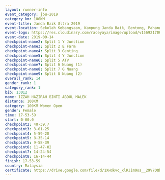 ```yaml
---
layout: runner-info 
event_category: jbu-2019 
category_km: 100KM 
event-title: Janda Baik Ultra 2019
event-location: Sekolah Kebangsaan, Kampung Janda Baik, Bentong, Pahang, Malaysia 
event-logo: https://res.cloudinary.com/raceyaya/image/upload/v1569217009/logo/janda-baik_vch1pc.jpg 
event-date: 2019-09-14 
checkpoint-name2: Split 1 Y Junction 
checkpoint-name3: Split 2 E Farm 
checkpoint-name4: Split 3 Genting 
checkpoint-name5: Split 4 Y Junction 
checkpoint-name6: Split 5 ATV 
checkpoint-name7: Split 6 Nuang (1) 
checkpoint-name8: Split 7 G Nuang 
checkpoint-name9: Split 8 Nuang (2) 
overall_rank: 14
gender_rank: 1
category_rank: 1
bib: 13012
name: IZZAH HAZIRAH BINTI ABDUL MALEK
distance: 100KM
category: 100KM Women Open
gender: Female
time: 17-53-59
start: 0-00.0
checkpoint2: 40-39.7
checkpoint3: 3-01-25
checkpoint4: 5-59-28
checkpoint5: 8-35-14
checkpoint5: 9-58-39
checkpoint6: 11-47-02
checkpoint7: 14-24-54
checkpoint8: 16-14-44
finish: 17-53-59
country: Malaysia
certificate: https://drive.google.com/file/d/1XHdkvc_xlRJim9os__29V7OQhavfxW6Z/view?usp=sharing
---
```

